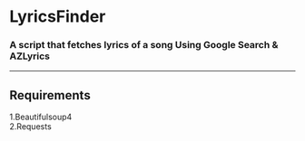 # LyricsFinder
### A script that fetches lyrics of a song Using Google Search &amp; AZLyrics
---
## Requirements
1.Beautifulsoup4 <br>
2.Requests
